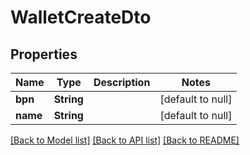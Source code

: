 # WalletCreateDto
## Properties

| Name | Type | Description | Notes |
|------------ | ------------- | ------------- | -------------|
| **bpn** | **String** |  | [default to null] |
| **name** | **String** |  | [default to null] |

[[Back to Model list]](../README.md#documentation-for-models) [[Back to API list]](../README.md#documentation-for-api-endpoints) [[Back to README]](../README.md)

